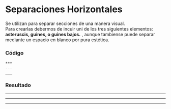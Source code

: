 # Separaciones Horizontales
Se utilizan para separar secciones de una manera visual.  
Para crearlas debermos de incuir uni de los tres siguientes elementos: **asteruscis, guines, o guines bajos.** , aunque tambiense puede separar mediante un espacio en blanco por pura estética.
### Código
```
***
---
___
```

### Resultado

---
***
___